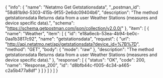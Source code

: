 {
  "info": {
    "name": "Netatmo Get Getstationsdata",
    "_postman_id": "58d81b9d-5303-415b-9f55-2e6dc09404b6",
    "description": "The method getstationsdata Returns data from a user Weather Stations (measures and device specific data).",
    "schema": "https://schema.getpostman.com/json/collection/v2.0.0/"
  },
  "item": [
    {
      "name": "Weather",
      "item": [
        {
          "id": "e18a6ecb-53ea-4b94-be0c-0aa1b3817c92",
          "name": "getstationsdata",
          "request": {
            "url": "http://api.netatmo.net/api/getstationsdata?device_id=%7B%7D",
            "method": "GET",
            "body": {
              "mode": "raw"
            },
            "description": "The method getstationsdata Returns data from a user Weather Stations (measures and device specific data)."
          },
          "response": [
            {
              "status": "OK",
              "code": 200,
              "name": "Response_200",
              "id": "d8bfb44c-f005-4c34-a465-c2a5b477a8df"
            }
          ]
        }
      ]
    }
  ]
}